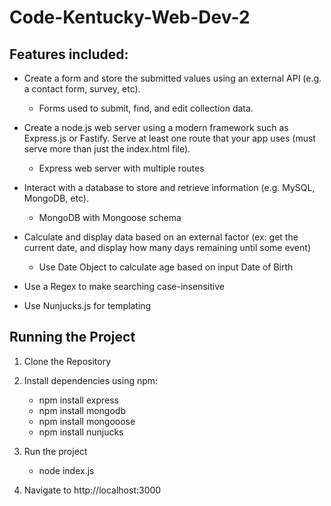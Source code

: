 # Code-Kentucky-Web-Dev-2

## Features included:

- Create a form and store the submitted values using an external API (e.g. a contact form, survey, etc).

  - Forms used to submit, find, and edit collection data.

- Create a node.js web server using a modern framework such as Express.js or Fastify. Serve at least one route that your app uses (must serve more than just the index.html file).

  - Express web server with multiple routes

- Interact with a database to store and retrieve information (e.g. MySQL, MongoDB, etc).

  - MongoDB with Mongoose schema

- Calculate and display data based on an external factor (ex: get the current date, and display how many days remaining until some event)

  - Use Date Object to calculate age based on input Date of Birth

- Use a Regex to make searching case-insensitive

- Use Nunjucks.js for templating

## Running the Project

1. Clone the Repository

2. Install dependencies using npm:

   - npm install express
   - npm install mongodb
   - npm install mongooose
   - npm install nunjucks

3. Run the project

   - node index.js

4. Navigate to http://localhost:3000
